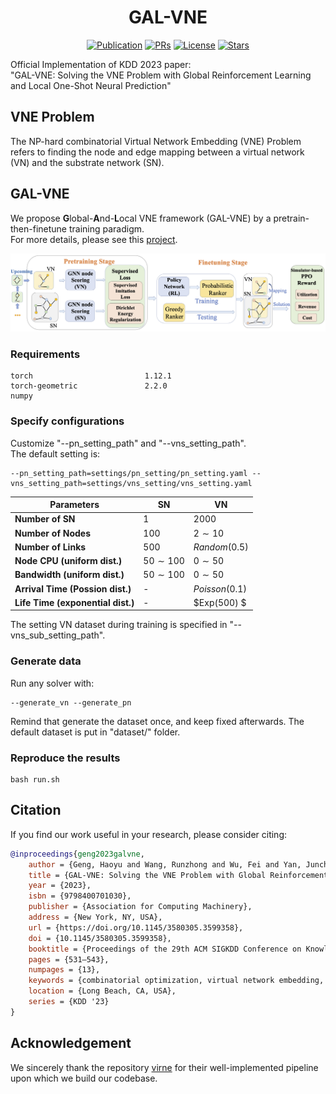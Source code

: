<h1 align="center"><b>GAL-VNE</b></h1>
<p align="center">
    <a href="https://dl.acm.org/doi/10.1145/3580305.3599358"><img alt="Publication" src="https://img.shields.io/static/v1?label=Pub&message=KDD%2723&color=purple"></a>
    <a href="https://github.com/Thinklab-SJTU/GAL-VNE/pulls"><img src="https://img.shields.io/badge/PRs-Welcome-yellow" alt="PRs"></a>
    <a href="https://github.com/Thinklab-SJTU/GAL-VNE/blob/main/LICENSE"><img alt="License" src="https://img.shields.io/github/license/Thinklab-SJTU/GAL-VNE?color=green"></a>
    <a href="https://github.com/Thinklab-SJTU/GAL-VNE/stargazers"><img src="https://img.shields.io/github/stars/Thinklab-SJTU/GAL-VNE?color=red&label=Star" alt="Stars"></a>
</p>

Official Implementation of KDD 2023 paper:    
"GAL-VNE: Solving the VNE Problem with Global Reinforcement Learning and Local One-Shot Neural Prediction"

## VNE Problem

The NP-hard combinatorial Virtual Network Embedding (VNE) Problem refers to finding the node and edge mapping between a virtual network (VN) and the substrate network (SN).

## GAL-VNE    
We propose **G**lobal-**A**nd-**L**ocal VNE framework (GAL-VNE) by a pretrain-then-finetune training paradigm.    
For more details, please see this [project](https://hygeng.top/publication/2023kdd-vnep/).

![](resource/fig/framework.png)


### Requirements    
```
torch                         1.12.1    
torch-geometric               2.2.0    
numpy
```

### Specify configurations
Customize "--pn_setting_path" and "--vns_setting_path".    
The default setting is:
```
--pn_setting_path=settings/pn_setting/pn_setting.yaml --vns_setting_path=settings/vns_setting/vns_setting.yaml
```

| **Parameters**                    | **SN**        | **VN**         |
|-----------------------------------|---------------|----------------|
| **Number of SN**                  | 1             | 2000           |
| **Number of Nodes**               | 100           | $2 \sim 10$    |
| **Number of Links**               | 500           | $Random(0.5)$  |
| **Node CPU (uniform dist.)**      | $50 \sim 100$ | $0 \sim 50$    |
| **Bandwidth (uniform dist.)**     | $50 \sim 100$ | $0 \sim 50$    |
| **Arrival Time (Possion dist.)**  | -             | $Poisson(0.1)$ |
| **Life Time (exponential dist.)** | -             | $Exp(500) $    |

The setting VN dataset during training is specified in "--vns_sub_setting_path".    

### Generate data
Run any solver with:
```
--generate_vn --generate_pn
```
Remind that generate the dataset once, and keep fixed afterwards. The default dataset is put in "dataset/" folder.

### Reproduce the results

```
bash run.sh
```

## Citation

If you find our work useful in your research, please consider citing:

```bibtex
@inproceedings{geng2023galvne,
    author = {Geng, Haoyu and Wang, Runzhong and Wu, Fei and Yan, Junchi},
    title = {GAL-VNE: Solving the VNE Problem with Global Reinforcement Learning and Local One-Shot Neural Prediction},
    year = {2023},
    isbn = {9798400701030},
    publisher = {Association for Computing Machinery},
    address = {New York, NY, USA},
    url = {https://doi.org/10.1145/3580305.3599358},
    doi = {10.1145/3580305.3599358},
    booktitle = {Proceedings of the 29th ACM SIGKDD Conference on Knowledge Discovery and Data Mining},
    pages = {531–543},
    numpages = {13},
    keywords = {combinatorial optimization, virtual network embedding, reinforcement learning},
    location = {Long Beach, CA, USA},
    series = {KDD '23}
}
```
## Acknowledgement    
We sincerely thank the repository [virne](https://github.com/GeminiLight/virne) for their well-implemented pipeline upon which we build our codebase.